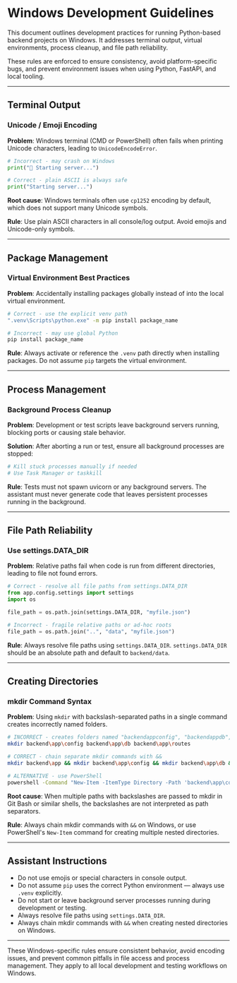 # Windows Development Guidelines

This document outlines development practices for running Python-based backend projects on Windows. It addresses terminal output, virtual environments, process cleanup, and file path reliability.

These rules are enforced to ensure consistency, avoid platform-specific bugs, and prevent environment issues when using Python, FastAPI, and local tooling.

---

## Terminal Output

### Unicode / Emoji Encoding

**Problem**: Windows terminal (CMD or PowerShell) often fails when printing Unicode characters, leading to `UnicodeEncodeError`.

```python
# Incorrect - may crash on Windows
print("🚀 Starting server...")

# Correct - plain ASCII is always safe
print("Starting server...")
```

**Root cause**: Windows terminals often use `cp1252` encoding by default, which does not support many Unicode symbols.

**Rule**: Use plain ASCII characters in all console/log output. Avoid emojis and Unicode-only symbols.

---

## Package Management

### Virtual Environment Best Practices

**Problem**: Accidentally installing packages globally instead of into the local virtual environment.

```bash
# Correct - use the explicit venv path
".venv\Scripts\python.exe" -m pip install package_name

# Incorrect - may use global Python
pip install package_name
```

**Rule**: Always activate or reference the `.venv` path directly when installing packages. Do not assume `pip` targets the virtual environment.

---

## Process Management

### Background Process Cleanup

**Problem**: Development or test scripts leave background servers running, blocking ports or causing stale behavior.

**Solution**: After aborting a run or test, ensure all background processes are stopped:

```bash
# Kill stuck processes manually if needed
# Use Task Manager or taskkill
```

**Rule**: Tests must not spawn uvicorn or any background servers. The assistant must never generate code that leaves persistent processes running in the background.

---

## File Path Reliability

### Use settings.DATA_DIR

**Problem**: Relative paths fail when code is run from different directories, leading to file not found errors.

```python
# Correct - resolve all file paths from settings.DATA_DIR
from app.config.settings import settings
import os

file_path = os.path.join(settings.DATA_DIR, "myfile.json")

# Incorrect - fragile relative paths or ad-hoc roots
file_path = os.path.join("..", "data", "myfile.json")
```

**Rule**: Always resolve file paths using `settings.DATA_DIR`. `settings.DATA_DIR` should be an absolute path and default to `backend/data`.

---

## Creating Directories

### mkdir Command Syntax

**Problem**: Using `mkdir` with backslash-separated paths in a single command creates incorrectly named folders.

```bash
# INCORRECT - creates folders named "backendappconfig", "backendappdb", etc.
mkdir backend\app\config backend\app\db backend\app\routes

# CORRECT - chain separate mkdir commands with &&
mkdir backend\app && mkdir backend\app\config && mkdir backend\app\db && mkdir backend\app\routes

# ALTERNATIVE - use PowerShell
powershell -Command "New-Item -ItemType Directory -Path 'backend\app\config', 'backend\app\db', 'backend\app\routes' -Force"
```

**Root cause**: When multiple paths with backslashes are passed to mkdir in Git Bash or similar shells, the backslashes are not interpreted as path separators.

**Rule**: Always chain mkdir commands with `&&` on Windows, or use PowerShell's `New-Item` command for creating multiple nested directories.

---

## Assistant Instructions

- Do not use emojis or special characters in console output.
- Do not assume `pip` uses the correct Python environment — always use `.venv` explicitly.
- Do not start or leave background server processes running during development or testing.
- Always resolve file paths using `settings.DATA_DIR`.
- Always chain mkdir commands with `&&` when creating nested directories on Windows.

---

These Windows-specific rules ensure consistent behavior, avoid encoding issues, and prevent common pitfalls in file access and process management. They apply to all local development and testing workflows on Windows.
